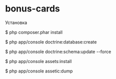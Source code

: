 bonus-cards
===========
Установка

$ php composer.phar install

$ php app/console doctrine:database:create

$ php app/console doctrine:schema:update --force

$ php app/console assets:install

$ php app/console assetic:dump

